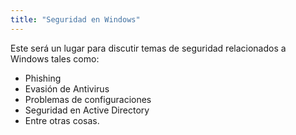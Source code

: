 ```yaml
---
title: "Seguridad en Windows"
---
```


Este será un lugar para discutir temas de seguridad relacionados a Windows tales como:
* Phishing
* Evasión de Antivirus
* Problemas de configuraciones
* Seguridad en Active Directory
* Entre otras cosas.

